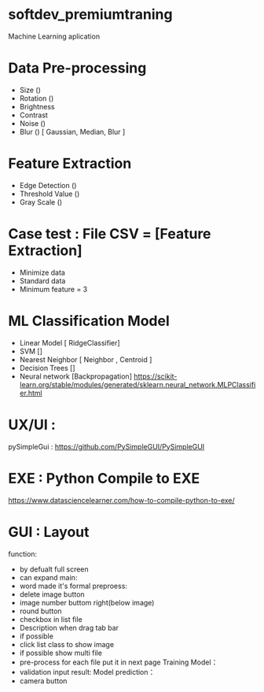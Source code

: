 # softdev_premiumtraning
Machine Learning aplication

# Data Pre-processing 
-	Size ()
-	Rotation ()
-	Brightness 
-	Contrast
-	Noise ()
-	Blur () [ Gaussian, Median, Blur ]

# Feature Extraction
- Edge Detection () 
- Threshold Value ()
- Gray Scale ()

# Case test : File CSV  = [Feature Extraction]
-	Minimize data
-	Standard data
-	Minimum feature = 3 

# ML Classification Model 
-  Linear Model [ RidgeClassifier]
- SVM []
- Nearest Neighbor [ Neighbor , Centroid ]
- Decision Trees []
- Neural network [Backpropagation]
        https://scikit-learn.org/stable/modules/generated/sklearn.neural_network.MLPClassifier.html


# UX/UI :
pySimpleGui : https://github.com/PySimpleGUI/PySimpleGUI

# EXE : Python Compile to EXE 
https://www.datasciencelearner.com/how-to-compile-python-to-exe/

# GUI  : Layout 
function:
- by defualt full screen
- can expand
main:
- word made it's formal
preproess:
- delete image button
- image number buttom right(below image)
- round button
- checkbox in list file
- Description when drag tab bar
- if possible
- click  list class to show image
- if possible show multi file
- pre-process for each file put it in next page
Training Model：
- validation input
result: 
Model prediction：
- camera button







